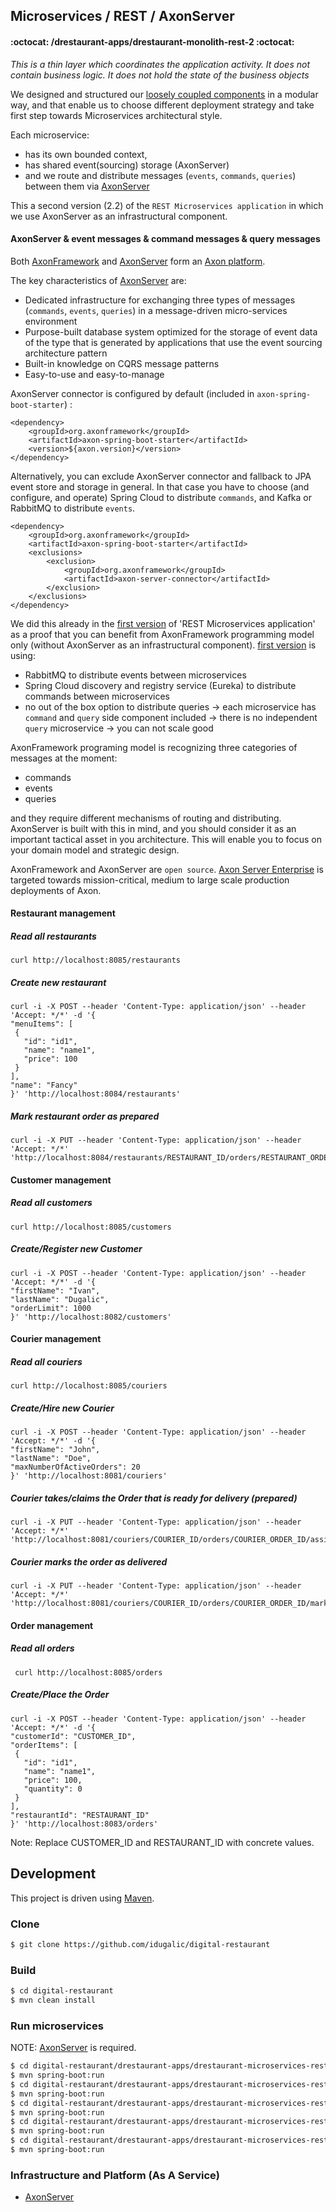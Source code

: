 ## Microservices / REST / AxonServer
#### :octocat: /drestaurant-apps/drestaurant-monolith-rest-2 :octocat:

*This is a thin layer which coordinates the application activity. It does not contain business logic. It does not hold the state of the business objects*

We designed and structured our [loosely coupled components](../../drestaurant-libs) in a modular way, 
and that enable us to choose different deployment strategy and take first step towards Microservices architectural style.

Each microservice:

 - has its own bounded context,
 - has shared event(sourcing) storage (AxonServer)
 - and we route and distribute messages (`events`, `commands`, `queries`) between them via [AxonServer](https://axoniq.io/product-overview/axon-server)

This a second version (2.2) of the `REST Microservices application` in which we use AxonServer as an infrastructural component.
 
#### AxonServer & event messages & command messages & query messages

Both [AxonFramework](https://axoniq.io/product-overview/axon-framework) and [AxonServer](https://axoniq.io/product-overview/axon-server) form an [Axon platform](https://docs.axoniq.io/reference-guide/).


The key characteristics of [AxonServer](https://axoniq.io/product-overview/axon-server) are:
 - Dedicated infrastructure for exchanging three types of messages (`commands`, `events`, `queries`) in a message-driven micro-services environment
 - Purpose-built database system optimized for the storage of event data of the type that is generated by applications that use the event sourcing architecture pattern
 - Built-in knowledge on CQRS message patterns
 - Easy-to-use and easy-to-manage

AxonServer connector is configured by default (included in `axon-spring-boot-starter`) :

 ```
 <dependency>
     <groupId>org.axonframework</groupId>
     <artifactId>axon-spring-boot-starter</artifactId>
     <version>${axon.version}</version>
 </dependency>

 ```

Alternatively, you can exclude AxonServer connector and fallback to JPA event store and storage in general.
In that case you have to choose (and configure, and operate) Spring Cloud to distribute `commands`, and Kafka or RabbitMQ to distribute `events`.

```
<dependency>
    <groupId>org.axonframework</groupId>
    <artifactId>axon-spring-boot-starter</artifactId>
    <exclusions>
        <exclusion>
            <groupId>org.axonframework</groupId>
            <artifactId>axon-server-connector</artifactId>
        </exclusion>
    </exclusions>
</dependency>
```

We did this already in the [first version](../drestaurant-microservices-rest) of 'REST Microservices application' as a proof that you can benefit from AxonFramework programming model only (without AxonServer as an infrastructural component).
[first version](../drestaurant-microservices-rest) is using:
  - RabbitMQ to distribute events between microservices
  - Spring Cloud discovery and registry service (Eureka) to distribute commands between microservices
  - no out of the box option to distribute queries -> each microservice has `command` and `query` side component included -> there is no independent `query` microservice -> you can not scale good

AxonFramework programing model is recognizing three categories of messages at the moment:
 - commands
 - events
 - queries

and they require different mechanisms of routing and distributing. AxonServer is built with this in mind, and you should consider it as an important tactical asset in you architecture. This will enable you to focus on your domain model and strategic design.

AxonFramework and AxonServer are `open source`. [Axon Server Enterprise](https://axoniq.io/product-overview/axon-enterprise) is targeted towards mission-critical, medium to large scale production deployments of Axon.


#### Restaurant management

##### Read all restaurants
```
curl http://localhost:8085/restaurants
```
##### Create new restaurant
```
curl -i -X POST --header 'Content-Type: application/json' --header 'Accept: */*' -d '{
"menuItems": [
 {
   "id": "id1",
   "name": "name1",
   "price": 100
 }
],
"name": "Fancy"
}' 'http://localhost:8084/restaurants'
```
##### Mark restaurant order as prepared
```
curl -i -X PUT --header 'Content-Type: application/json' --header 'Accept: */*' 'http://localhost:8084/restaurants/RESTAURANT_ID/orders/RESTAURANT_ORDER_ID/markprepared'

```
#### Customer management

##### Read all customers
```
curl http://localhost:8085/customers
```
##### Create/Register new Customer
```
curl -i -X POST --header 'Content-Type: application/json' --header 'Accept: */*' -d '{
"firstName": "Ivan",
"lastName": "Dugalic",
"orderLimit": 1000
}' 'http://localhost:8082/customers'
```

#### Courier management

##### Read all couriers
```
curl http://localhost:8085/couriers
```
##### Create/Hire new Courier
```
curl -i -X POST --header 'Content-Type: application/json' --header 'Accept: */*' -d '{
"firstName": "John",
"lastName": "Doe",
"maxNumberOfActiveOrders": 20
}' 'http://localhost:8081/couriers'
```
##### Courier takes/claims the Order that is ready for delivery (prepared)
```
curl -i -X PUT --header 'Content-Type: application/json' --header 'Accept: */*' 'http://localhost:8081/couriers/COURIER_ID/orders/COURIER_ORDER_ID/assign'
```

##### Courier marks the order as delivered
```
curl -i -X PUT --header 'Content-Type: application/json' --header 'Accept: */*' 'http://localhost:8081/couriers/COURIER_ID/orders/COURIER_ORDER_ID/markdelivered'
```

#### Order management

##### Read all orders
```
 curl http://localhost:8085/orders
```

##### Create/Place the Order
```
curl -i -X POST --header 'Content-Type: application/json' --header 'Accept: */*' -d '{
"customerId": "CUSTOMER_ID",
"orderItems": [
 {
   "id": "id1",
   "name": "name1",
   "price": 100,
   "quantity": 0
 }
],
"restaurantId": "RESTAURANT_ID"
}' 'http://localhost:8083/orders'
```
 Note: Replace CUSTOMER_ID and RESTAURANT_ID with concrete values.
 


## Development

This project is driven using [Maven][mvn].

### Clone

```bash
$ git clone https://github.com/idugalic/digital-restaurant
```

### Build

```bash
$ cd digital-restaurant
$ mvn clean install
```


### Run microservices

NOTE: [AxonServer](https://axoniq.io/product-overview/axon-server) is required.

```bash
$ cd digital-restaurant/drestaurant-apps/drestaurant-microservices-rest/drestaurant-microservices-rest-2-query
$ mvn spring-boot:run
$ cd digital-restaurant/drestaurant-apps/drestaurant-microservices-rest/drestaurant-microservices-rest-2-command-courier
$ mvn spring-boot:run
$ cd digital-restaurant/drestaurant-apps/drestaurant-microservices-rest/drestaurant-microservices-rest-2-command-customer
$ mvn spring-boot:run
$ cd digital-restaurant/drestaurant-apps/drestaurant-microservices-rest/drestaurant-microservices-rest-2-command-restaurant
$ mvn spring-boot:run
$ cd digital-restaurant/drestaurant-apps/drestaurant-microservices-rest/drestaurant-microservices-rest-2-command-order
$ mvn spring-boot:run
```


### Infrastructure and Platform (As A Service)
- [AxonServer](https://axoniq.io/product-overview/axon-server)

[mvn]: https://maven.apache.org/
[kotlin]: https://kotlinlang.org/
[spring]: https://spring.io/
[axonframework]: https://axoniq.io/
[mysql]: https://www.mysql.com/
[h2]: http://h2database.com/html/main.html
[rabbitMQ]: https://www.rabbitmq.com/
[kafka]: https://kafka.apache.org/
[pivotalCF]: https://run.pivotal.io/
